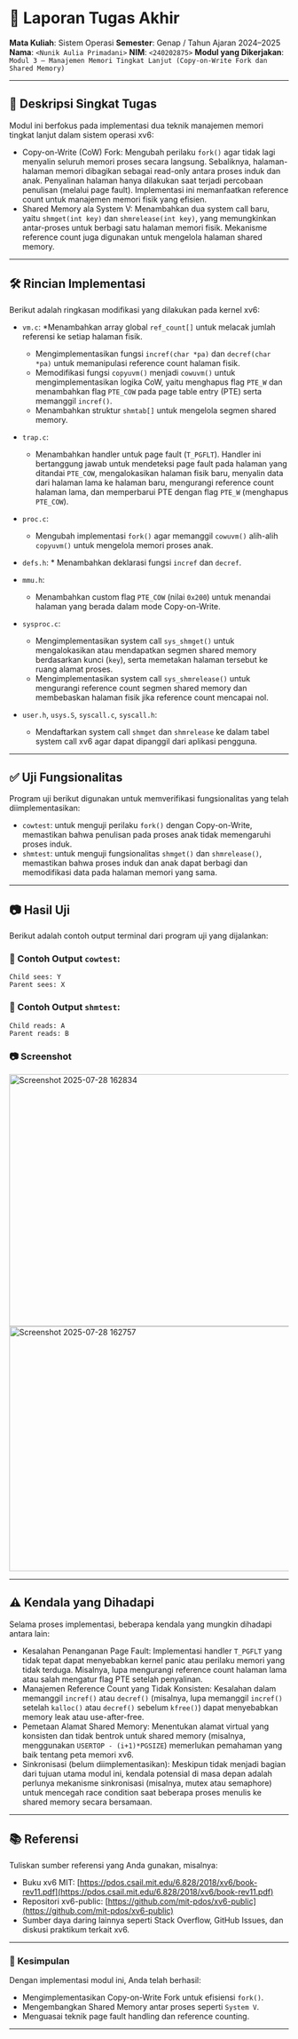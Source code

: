 # 📝 Laporan Tugas Akhir

**Mata Kuliah**: Sistem Operasi
**Semester**: Genap / Tahun Ajaran 2024–2025
**Nama**: `<Nunik Aulia Primadani>`
**NIM**: `<240202875>`
**Modul yang Dikerjakan**:
`Modul 3 – Manajemen Memori Tingkat Lanjut (Copy-on-Write Fork dan Shared Memory)`

---

## 📌 Deskripsi Singkat Tugas

Modul ini berfokus pada implementasi dua teknik manajemen memori tingkat lanjut dalam sistem operasi xv6:
* Copy-on-Write (CoW) Fork: Mengubah perilaku `fork()` agar tidak lagi menyalin seluruh memori proses secara langsung. Sebaliknya, halaman-halaman memori dibagikan sebagai read-only antara proses induk dan anak. Penyalinan halaman hanya dilakukan saat terjadi percobaan penulisan (melalui page fault). Implementasi ini memanfaatkan reference count untuk manajemen memori fisik yang efisien.
* Shared Memory ala System V: Menambahkan dua system call baru, yaitu `shmget(int key)` dan `shmrelease(int key)`, yang memungkinkan antar-proses untuk berbagi satu halaman memori fisik. Mekanisme reference count juga digunakan untuk mengelola halaman shared memory.

---

## 🛠️ Rincian Implementasi

Berikut adalah ringkasan modifikasi yang dilakukan pada kernel xv6:

* `vm.c`:
    *Menambahkan array global `ref_count[]` untuk melacak jumlah referensi ke setiap halaman fisik.
    * Mengimplementasikan fungsi `incref(char *pa)` dan `decref(char *pa)` untuk memanipulasi reference count halaman fisik.
    * Memodifikasi fungsi `copyuvm()` menjadi `cowuvm()` untuk mengimplementasikan logika CoW, yaitu menghapus flag `PTE_W` dan menambahkan flag `PTE_COW` pada page table entry (PTE) serta memanggil `incref()`.
    * Menambahkan struktur `shmtab[]` untuk mengelola segmen shared memory.

* `trap.c`:
    * Menambahkan handler untuk page fault (`T_PGFLT`). Handler ini bertanggung jawab untuk mendeteksi page fault pada halaman yang ditandai `PTE_COW`, mengalokasikan halaman fisik baru, menyalin data dari halaman lama ke halaman baru, mengurangi reference count halaman lama, dan memperbarui PTE dengan flag `PTE_W` (menghapus `PTE_COW`).

* `proc.c`:
    * Mengubah implementasi `fork()` agar memanggil `cowuvm()` alih-alih `copyuvm()` untuk mengelola memori proses anak.

* `defs.h`:
      * Menambahkan deklarasi fungsi `incref` dan `decref`.

* `mmu.h`:
    * Menambahkan custom flag `PTE_COW` (nilai `0x200`) untuk menandai halaman yang berada dalam mode Copy-on-Write.

* `sysproc.c`:
    * Mengimplementasikan system call `sys_shmget()` untuk mengalokasikan atau mendapatkan segmen shared memory berdasarkan kunci (`key`), serta memetakan halaman tersebut ke ruang alamat proses.
    * Mengimplementasikan system call `sys_shmrelease()` untuk mengurangi reference count segmen shared memory dan membebaskan halaman fisik jika reference count mencapai nol.

* `user.h`, `usys.S`, `syscall.c`, `syscall.h`:
    * Mendaftarkan system call `shmget` dan `shmrelease` ke dalam tabel system call xv6 agar dapat dipanggil dari aplikasi pengguna.

---

## ✅ Uji Fungsionalitas

Program uji berikut digunakan untuk memverifikasi fungsionalitas yang telah diimplementasikan:
* `cowtest`: untuk menguji perilaku `fork()` dengan Copy-on-Write, memastikan bahwa penulisan pada proses anak tidak memengaruhi proses induk.
* `shmtest`: untuk menguji fungsionalitas `shmget()` dan `shmrelease()`, memastikan bahwa proses induk dan anak dapat berbagi dan memodifikasi data pada halaman memori yang sama.

---

## 📷 Hasil Uji

Berikut adalah contoh output terminal dari program uji yang dijalankan:

### 📍 Contoh Output `cowtest`:

```
Child sees: Y
Parent sees: X
```

### 📍 Contoh Output `shmtest`:

```
Child reads: A
Parent reads: B
```

### 📷 Screenshot

<img width="973" height="454" alt="Screenshot 2025-07-28 162834" src="https://github.com/user-attachments/assets/c747727a-16a5-44ad-8589-0a099bfbefa8" />


<img width="1003" height="441" alt="Screenshot 2025-07-28 162757" src="https://github.com/user-attachments/assets/335a85a7-8ae9-4d28-ac95-5dd51ef812a6" />


---

## ⚠️ Kendala yang Dihadapi

Selama proses implementasi, beberapa kendala yang mungkin dihadapi antara lain:
* Kesalahan Penanganan Page Fault: Implementasi handler `T_PGFLT` yang tidak tepat dapat menyebabkan kernel panic atau perilaku memori yang tidak terduga. Misalnya, lupa mengurangi reference count halaman lama atau salah mengatur flag PTE setelah penyalinan.
* Manajemen Reference Count yang Tidak Konsisten: Kesalahan dalam memanggil `incref()` atau `decref()` (misalnya, lupa memanggil `incref()` setelah `kalloc()` atau `decref()` sebelum `kfree()`) dapat menyebabkan memory leak atau use-after-free.
* Pemetaan Alamat Shared Memory: Menentukan alamat virtual yang konsisten dan tidak bentrok untuk shared memory (misalnya, menggunakan `USERTOP - (i+1)*PGSIZE`) memerlukan pemahaman yang baik tentang peta memori xv6.
* Sinkronisasi (belum diimplementasikan): Meskipun tidak menjadi bagian dari tujuan utama modul ini, kendala potensial di masa depan adalah perlunya mekanisme sinkronisasi (misalnya, mutex atau semaphore) untuk mencegah race condition saat beberapa proses menulis ke shared memory secara bersamaan.

---

## 📚 Referensi

Tuliskan sumber referensi yang Anda gunakan, misalnya:

* Buku xv6 MIT: [https://pdos.csail.mit.edu/6.828/2018/xv6/book-rev11.pdf](https://pdos.csail.mit.edu/6.828/2018/xv6/book-rev11.pdf)
* Repositori xv6-public: [https://github.com/mit-pdos/xv6-public](https://github.com/mit-pdos/xv6-public)
* Sumber daya daring lainnya seperti Stack Overflow, GitHub Issues, dan diskusi praktikum terkait xv6.
---

### 📝 Kesimpulan
Dengan implementasi modul ini, Anda telah berhasil:
* Mengimplementasikan Copy-on-Write Fork untuk efisiensi `fork()`.
* Mengembangkan Shared Memory antar proses seperti `System V`.
* Menguasai teknik page fault handling dan reference counting.

---

